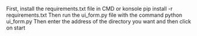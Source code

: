 First, install the requirements.txt file in CMD or konsole
pip install -r requirements.txt
Then run the ui_form.py file with the command
python ui_form.py
Then enter the address of the directory you want and then click on start
